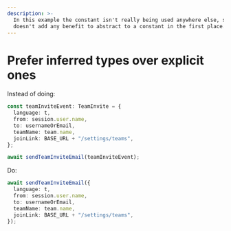 ```yaml
---
description: >-
  In this example the constant isn't really being used anywhere else, so it
  doesn't add any benefit to abstract to a constant in the first place.
---
```


# Prefer inferred types over explicit ones

Instead of doing:

```typescript
const teamInviteEvent: TeamInvite = {
  language: t,
  from: session.user.name,
  to: usernameOrEmail,
  teamName: team.name,
  joinLink: BASE_URL + "/settings/teams",
};

await sendTeamInviteEmail(teamInviteEvent);
```

Do:

```typescript
await sendTeamInviteEmail({
  language: t,
  from: session.user.name,
  to: usernameOrEmail,
  teamName: team.name,
  joinLink: BASE_URL + "/settings/teams",
});
```
